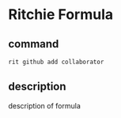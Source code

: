 # Ritchie Formula

## command

```bash
rit github add collaborator
```

## description

description of formula
